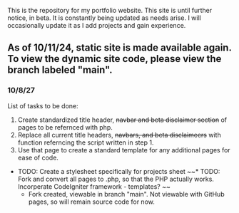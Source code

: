 This is the repository for my portfolio website. 
This site is until further notice, in beta. It is constantly being updated as needs arise. 
I will occasionally update it as I add projects and gain experience. 

## As of 10/11/24, static site is made available again. To view the dynamic site code, please view the branch labeled "main". 

### 10/8/27
List of tasks to be done:
1. Create standardized title header, ~~navbar and beta disclaimer section~~ of pages to be refernced with php. 
2. Replace all current title headers, ~~navbars, and beta disclaimeers~~ with function referncing the script written in step 1. 
3. Use that page to create a standard template for any additional pages for ease of code. 

* TODO: Create a stylesheet specifically for projects sheet
~~* TODO: Fork and convert all pages to .php, so that the PHP actually works. Incorperate CodeIgniter framework - templates? ~~ 
    * Fork created, viewable in branch "main". Not viewable with GitHub pages, so will remain source code for now. 
